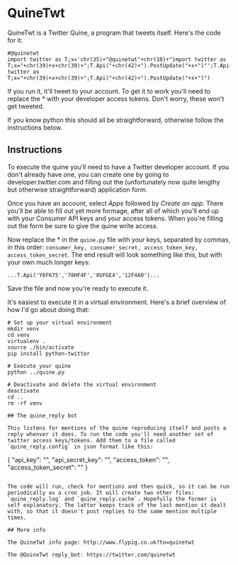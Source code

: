 # QuineTwt

QuineTwt is a Twitter Quine, a program that tweets itself. Here's the code for it:

```
#@quinetwt
import twitter as T;x='chr(35)+"@quinetwt"+chr(10)+"import twitter as T;x="+chr(39)+x+chr(39)+";T.Api("+chr(42)+").PostUpdate("+x+")"';T.Api(*).PostUpdate(chr(35)+"@quinetwt"+chr(10)+"import twitter as T;x="+chr(39)+x+chr(39)+";T.Api("+chr(42)+").PostUpdate("+x+")")
```

If you run it, it'll tweet to your account. To get it to work you'll need to replace the * with your developer access tokens. Don't worry, these won't get tweeted.

If you know python this should all be straightforward, otherwise follow the instructions below.

## Instructions

To execute the quine you'll need to have a Twitter developer account. If you don't already have one, you can create one by going to developer.twitter.com and filling out the (unfortunately now quite lengthy but otherwise straightforward) application form.

Once you have an account, select _Apps_ followed by _Create an app_. There you'll be able to fill out yet more formage, after all of which you'll end up with your Consumer API keys and your access tokens. When you're filling out the form be sure to give the quine write access.

Now replace the * in the `quine.py` file with your keys, separated by commas, in this order: `consumer_key, consumer_secret, access_token_key, access_token_secret`. The end result will look something like this, but with your own much longer keys:

```
...T.Api('Y6F675','78HF4F','8UFGE4','12F4A0')...
```

Save the file and now you're ready to execute it.

It's easiest to execute it in a virtual environment. Here's a brief overview of how I'd go about doing that:

```
# Set up your virtual environment
mkdir venv
cd venv
virtualenv .
source ./bin/activate
pip install python-twitter

# Execute your quine
python ../quine.py

# Deactivate and delete the virtual environment
deactivate
cd ..
rm -rf venv

## The quine_reply bot

This listens for mentions of the quine reproducing itself and posts a reply whenver it does. To run the code you'll need another set of twitter access keys/tokens. Add them to a file called `quine_reply.config` in json format like this:

```
{
	"api_key": "",
	"api_secret_key": "",
	"access_token": "",
	"access_token_secret": ""
}
```

The code will run, check for mentions and then quick, so it can be run periodically as a cron job. It will create two other files: `quine_reply.log` and `quine_reply.cache`. Hopefully the former is self explanatory. The latter keeps track of the last mention it dealt with, so that it doesn't post replies to the same mention multiple times.

## More info

The QuineTwt info page: http://www.flypig.co.uk?to=quinetwt

The @QuineTwt reply_bot: https://twitter.com/quinetwt

